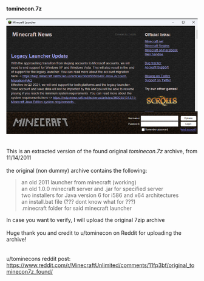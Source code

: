 #### tominecon.7z
![launcher_screenshot](https://raw.githubusercontent.com/galium-team/tominecon.7z/main/assets_for_readme/Screenshot%202024-06-08%20143440.png)\
\
\
This is an extracted version of the found original <i>tominecon.7z</i> archive, from 11/14/2011\
\
the original (non dummy) archive contains the following:
> an old 2011 launcher from minecraft (working)\
> an old 1.0.0 minecraft server and .jar for specified server\
> two installers for Java version 6 for i586 and x64 architectures\
> an install.bat file (??? dont know what for ???)\
> .minecraft folder for said minecraft launcher

In case you want to verify, I will upload the original 7zip archive\
\
Huge thank you and credit to u/tominecon on Reddit for uploading the archive!\
\
\
u/tominecons reddit post: https://www.reddit.com/r/MinecraftUnlimited/comments/11fp3bf/original_tominecon7z_found/
